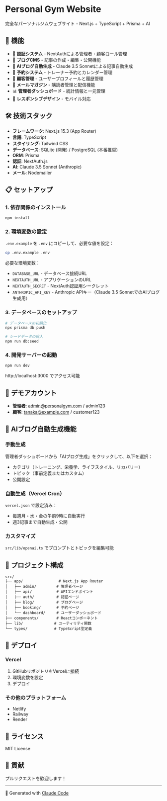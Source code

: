 # Personal Gym Website

完全なパーソナルジムウェブサイト - Next.js + TypeScript + Prisma + AI

## 🚀 機能

- 🔐 **認証システム** - NextAuthによる管理者・顧客ロール管理
- 📝 **ブログCMS** - 記事の作成・編集・公開機能
- 🤖 **AIブログ自動生成** - Claude 3.5 Sonnetによる記事自動生成
- 📅 **予約システム** - トレーナー予約とカレンダー管理
- 👥 **顧客管理** - ユーザープロフィールと履歴管理
- 📧 **メールマガジン** - 購読者管理と配信機能
- 📊 **管理者ダッシュボード** - 統計情報と一元管理
- 📱 **レスポンシブデザイン** - モバイル対応

## 🛠️ 技術スタック

- **フレームワーク**: Next.js 15.3 (App Router)
- **言語**: TypeScript
- **スタイリング**: Tailwind CSS
- **データベース**: SQLite (開発) / PostgreSQL (本番推奨)
- **ORM**: Prisma
- **認証**: NextAuth.js
- **AI**: Claude 3.5 Sonnet (Anthropic)
- **メール**: Nodemailer

## 📋 セットアップ

### 1. 依存関係のインストール

```bash
npm install
```

### 2. 環境変数の設定

`.env.example` を `.env` にコピーして、必要な値を設定：

```bash
cp .env.example .env
```

必要な環境変数：
- `DATABASE_URL` - データベース接続URL
- `NEXTAUTH_URL` - アプリケーションのURL
- `NEXTAUTH_SECRET` - NextAuth認証用シークレット
- `ANTHROPIC_API_KEY` - Anthropic APIキー（Claude 3.5 SonnetでのAIブログ生成用）

### 3. データベースのセットアップ

```bash
# データベースの初期化
npx prisma db push

# シードデータの投入
npm run db:seed
```

### 4. 開発サーバーの起動

```bash
npm run dev
```

http://localhost:3000 でアクセス可能

## 🔑 デモアカウント

- **管理者**: admin@personalgym.com / admin123
- **顧客**: tanaka@example.com / customer123

## 🤖 AIブログ自動生成機能

### 手動生成
管理者ダッシュボードから「AIブログ生成」をクリックして、以下を選択：
- カテゴリ（トレーニング、栄養学、ライフスタイル、リカバリー）
- トピック（事前定義またはカスタム）
- 公開設定

### 自動生成（Vercel Cron）
`vercel.json` で設定済み：
- 毎週月・水・金の午前9時に自動実行
- 週3記事まで自動生成・公開

### カスタマイズ
`src/lib/openai.ts` でプロンプトとトピックを編集可能

## 📁 プロジェクト構成

```
src/
├── app/                # Next.js App Router
│   ├── admin/         # 管理者ページ
│   ├── api/           # APIエンドポイント
│   ├── auth/          # 認証ページ
│   ├── blog/          # ブログページ
│   ├── booking/       # 予約ページ
│   └── dashboard/     # ユーザーダッシュボード
├── components/        # Reactコンポーネント
├── lib/              # ユーティリティ関数
└── types/            # TypeScript型定義
```

## 🚀 デプロイ

### Vercel
1. GitHubリポジトリをVercelに接続
2. 環境変数を設定
3. デプロイ

### その他のプラットフォーム
- Netlify
- Railway
- Render

## 📝 ライセンス

MIT License

## 🤝 貢献

プルリクエストを歓迎します！

---

🤖 Generated with [Claude Code](https://claude.ai/code)
